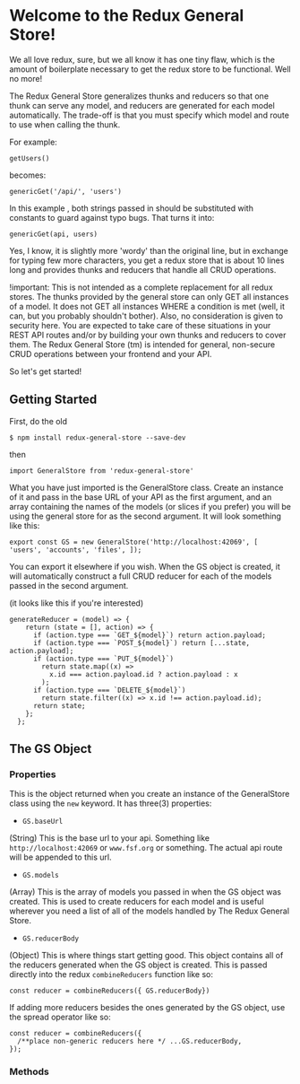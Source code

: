 # Welcome to the Redux General Store!

We all love redux, sure, but we all know it has one tiny flaw, which is the
amount of boilerplate necessary to get the redux store to be functional. Well no
more!

The Redux General Store generalizes thunks and reducers so that one thunk can
serve any model, and reducers are generated for each model automatically. The
trade-off is that you must specify which model and route to use when calling the
thunk.

For example:

    getUsers()

becomes:

    genericGet('/api/', 'users')

In this example , both strings passed in should be substituted with constants to
guard against typo bugs. That turns it into:

    genericGet(api, users)

Yes, I know, it is slightly more 'wordy' than the original line, but in exchange
for typing few more characters, you get a redux store that is about 10 lines
long and provides thunks and reducers that handle all CRUD operations.

!important: This is not intended as a complete replacement for all redux stores.
The thunks provided by the general store can only GET all instances of a model.
It does not GET all instances WHERE a condition is met (well, it can, but you
probably shouldn't bother). Also, no consideration is given to security here.
You are expected to take care of these situations in your REST API routes and/or
by building your own thunks and reducers to cover them. The Redux General Store
(tm) is intended for general, non-secure CRUD operations between your frontend
and your API.

So let's get started!

## Getting Started

First, do the old

    $ npm install redux-general-store --save-dev

then

    import GeneralStore from 'redux-general-store'

What you have just imported is the GeneralStore class. Create an instance of it
and pass in the base URL of your API as the first argument, and an array
containing the names of the models (or slices if you prefer) you will be using
the general store for as the second argument. It will look something like this:

    export const GS = new GeneralStore('http://localhost:42069', [ 'users', 'accounts', 'files', ]);

You can export it elsewhere if you wish. When the GS object is created, it will
automatically construct a full CRUD reducer for each of the models passed in the
second argument.

(it looks like this if you're interested)

```
generateReducer = (model) => {
    return (state = [], action) => {
      if (action.type === `GET_${model}`) return action.payload;
      if (action.type === `POST_${model}`) return [...state, action.payload];
      if (action.type === `PUT_${model}`)
        return state.map((x) =>
          x.id === action.payload.id ? action.payload : x
        );
      if (action.type === `DELETE_${model}`)
        return state.filter((x) => x.id !== action.payload.id);
      return state;
    };
  };

```

## The GS Object

### Properties

This is the object returned when you create an instance of the GeneralStore
class using the `new` keyword. It has three(3) properties:

- `GS.baseUrl`

(String) This is the base url to your api. Something like
`http://localhost:42069` or `www.fsf.org` or something. The actual api route
will be appended to this url.

- `GS.models`

(Array) This is the array of models you passed in when the GS object was
created. This is used to create reducers for each model and is useful wherever
you need a list of all of the models handled by The Redux General Store.

- `GS.reducerBody`

(Object) This is where things start getting good. This object contains all of
the reducers generated when the GS object is created. This is passed directly
into the redux `combineReducers` function like so:

    const reducer = combineReducers({ GS.reducerBody})

If adding more reducers besides the ones generated by the GS object, use the
spread operator like so:

```
const reducer = combineReducers({
  /**place non-generic reducers here */ ...GS.reducerBody,
});
```

### Methods
